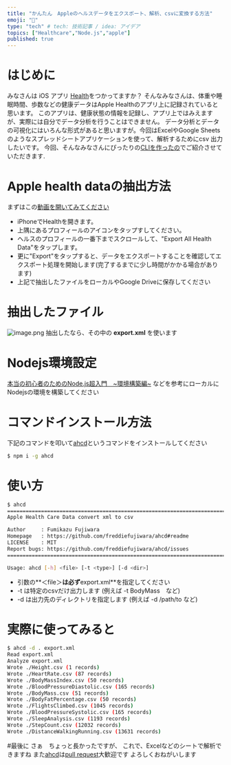 ```yaml
---
title: "かんたん　Appleのヘルスデータをエクスポート、解析、csvに変換する方法"
emoji: "👏"
type: "tech" # tech: 技術記事 / idea: アイデア
topics: ["Healthcare","Node.js","apple"]
published: true
---
```


# はじめに

みなさんは iOS アプリ [Health](https://www.apple.com/ios/health/)をつかってますか？
そんなみなさんは、体重や睡眠時間、歩数などの健康データはApple Healthのアプリ上に記録されていると思います。
このアプリは、健康状態の情報を記録し、アプリ上ではみえますが、実際には自分でデータ分析を行うことはできません。
データ分析とデータの可視化にはいろんな形式があると思いますが。今回はExcelやGoogle Sheetsのようなスプレッドシートアプリケーションを使って、解析するためにcsv 出力したいです。
今回、そんなみなさんにぴったりの[CLIを作ったの](https://www.npmjs.com/package/ahcd)でご紹介させていただきます.

# Apple health dataの抽出方法
まずはこの[動画を開いてみてください](https://github.com/freddiefujiwara/ahcd/blob/master/ezgif.com-video-to-gif.gif)

- iPhoneでHealthを開きます。
- 上隅にあるプロフィールのアイコンをタップすしてください。
- ヘルスのプロフィールの一番下までスクロールして、"Export All Health Data"をタップします。
- 更に"Export"をタップすると、データをエクスポートすることを確認してエクスポート処理を開始します(完了するまでに少し時間がかかる場合があります)
- 上記で抽出したファイルをローカルやGoogle Driveに保存してください

# 抽出したファイル
![image.png](https://qiita-image-store.s3.ap-northeast-1.amazonaws.com/0/1817/177f49a3-a068-c6c9-f42c-363a1817c3ca.png)
抽出したなら、その中の **export.xml** を使います

# Nodejs環境設定

[本当の初心者のためのNode.js超入門　~環境構築編~](https://qiita.com/qulylean/items/0ad521885a04a5ebd202)
などを参考にローカルにNodejsの環境を構築してください

# コマンドインストール方法
下記のコマンドを叩いて[ahcd](https://www.npmjs.com/package/ahcd)というコマンドをインストールしてください

```bash
$ npm i -g ahcd
```

# 使い方

```bash
$ ahcd                                                                                                                                                                                                
================================================================================
Apple Health Care Data convert xml to csv

Author     : Fumikazu Fujiwara 
Homepage   : https://github.com/freddiefujiwara/ahcd#readme
LICENSE    : MIT
Report bugs: https://github.com/freddiefujiwara/ahcd/issues
================================================================================

Usage: ahcd [-h] <file> [-t <type>] [-d <dir>]
```
- 引数の**＜file＞**は必ず**export.xml**を指定してください
- -t は特定のcsvだけ出力します (例えば -t BodyMass　など)
- -d は出力先のディレクトリを指定します (例えば -d /path/to など)


# 実際に使ってみると

```bash
$ ahcd -d . export.xml                                                                                                                                                                                
Read export.xml
Analyze export.xml
Wrote ./Height.csv (1 records)
Wrote ./HeartRate.csv (87 records)
Wrote ./BodyMassIndex.csv (50 records)
Wrote ./BloodPressureDiastolic.csv (165 records)
Wrote ./BodyMass.csv (51 records)
Wrote ./BodyFatPercentage.csv (50 records)
Wrote ./FlightsClimbed.csv (1045 records)
Wrote ./BloodPressureSystolic.csv (165 records)
Wrote ./SleepAnalysis.csv (1193 records)
Wrote ./StepCount.csv (12032 records)
Wrote ./DistanceWalkingRunning.csv (13631 records)
```
 
#最後に
さぁ　ちょっと長かったですが、
これで、Excelなどのシートで解析できますね
また[ahcd](https://www.npmjs.com/package/ahcd)は[pull request](https://github.com/freddiefujiwara/ahcd/issues)大歓迎です
よろしくおねがいします
